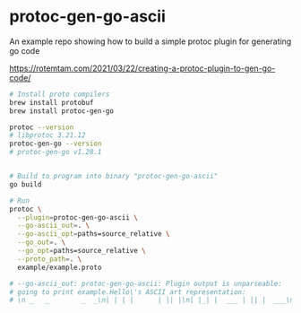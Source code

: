 # protoc-gen-go-ascii

An example repo showing how to build a simple protoc plugin for generating go code

<https://rotemtam.com/2021/03/22/creating-a-protoc-plugin-to-gen-go-code/>

```bash
# Install proto compilers
brew install protobuf
brew install protoc-gen-go

protoc --version
# libprotoc 3.21.12
protoc-gen-go --version
# protoc-gen-go v1.28.1


# Build to program into binary "protoc-gen-go-ascii"
go build

# Run
protoc \
  --plugin=protoc-gen-go-ascii \
  --go-ascii_out=. \
  --go-ascii_opt=paths=source_relative \
  --go_out=. \
  --go_opt=paths=source_relative \
  --proto_path=. \
  example/example.proto

# --go-ascii_out: protoc-gen-go-ascii: Plugin output is unparseable:
# going to print example.Hello\'s ASCII art representation:
# \n _   _        _  _\n| | | |      | || |\n| |_| |  ___ | || |  ___\n|  _  | / _ \\| || | / _ \\\n| | | ||  __/| || || (_) |\n\\_| |_/ \\___||_||_| \\___/\n\n
```
